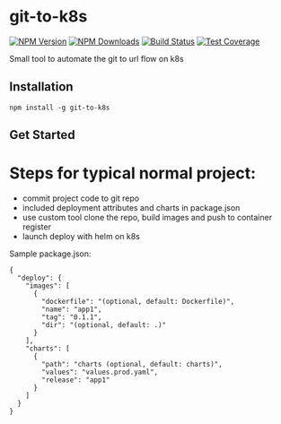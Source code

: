 # git-to-k8s
[![NPM Version][npm-image]][npm-url]
[![NPM Downloads][downloads-image]][downloads-url]
[![Build Status][travis-image]][travis-url]
[![Test Coverage][coveralls-image]][coveralls-url]

Small tool to automate the git to url flow on k8s

## Installation
```
npm install -g git-to-k8s
```

## Get Started
# Steps for typical normal project:

- commit project code to git repo
- included deployment attributes and charts in package.json
- use custom tool clone the repo,  build images and push to container register
- launch deploy with helm on k8s

Sample package.json:
```
{
  "deploy": {
    "images": [
      {
        "dockerfile": "(optional, default: Dockerfile)",
        "name": "app1",
        "tag": "0.1.1",
        "dir": "(optional, default: .)"
      }
    ],
    "charts": [
      {
        "path": "charts (optional, default: charts)",
        "values": "values.prod.yaml",
        "release": "app1"
      }
    ]
  }
}
```

[npm-image]: https://img.shields.io/npm/v/git-to-k8s.svg
[npm-url]: https://npmjs.org/package/git-to-k8s
[travis-image]: https://img.shields.io/travis/devfans/git-to-k8s/master.svg
[travis-url]: https://travis-ci.org/devfans/git-to-k8s
[coveralls-image]: https://img.shields.io/coveralls/devfans/git-to-k8s/master.svg
[coveralls-url]: https://coveralls.io/r/devfans/git-to-k8s?branch=master
[downloads-image]: https://img.shields.io/npm/dm/git-to-k8s.svg
[downloads-url]: https://npmjs.org/package/git-to-k8s


